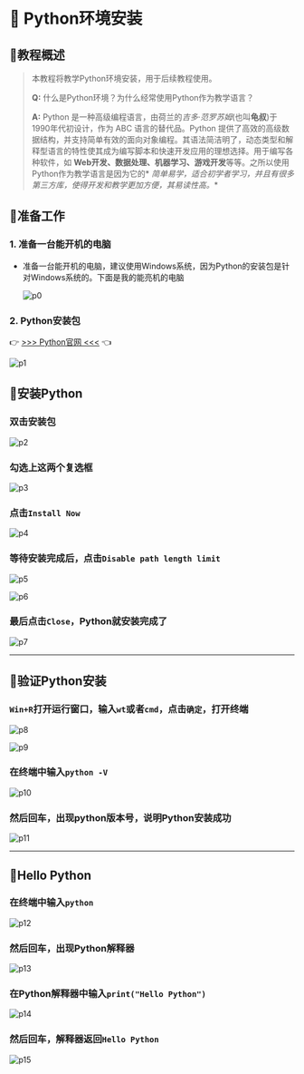 # 💫 Python环境安装

## 🤟教程概述

> 本教程将教学Python环境安装，用于后续教程使用。
>
> **Q:** 什么是Python环境？为什么经常使用Python作为教学语言？
>
> **A:** Python 是一种高级编程语言，由荷兰的*吉多·范罗苏姆*(也叫**龟叔**)于1990年代初设计，作为 ABC 语言的替代品。Python
> 提供了高效的高级数据结构，并支持简单有效的面向对象编程。其语法简洁明了，动态类型和解释型语言的特性使其成为编写脚本和快速开发应用的理想选择。用于编写各种软件，如
**Web开发、数据处理、机器学习、游戏开发**等等。之所以使用Python作为教学语言是因为它的*
*简单易学，适合初学者学习，并且有很多第三方库，使得开发和教学更加方便，其易读性高。**

## 🤟准备工作

### 1. 准备一台能开机的电脑

- 准备一台能开机的电脑，建议使用Windows系统，因为Python的安装包是针对Windows系统的。下面是我的能亮机的电脑

  ![p0](../../img/foundation/p002/p0.png)

### 2. Python安装包

👉 [>>> Python官网 <<<](https://www.python.org/downloads/) 👈

  ![p1](../../img/foundation/p002/p1.png)

## 🤟安装Python

### 双击安装包

![p2](../../img/foundation/p002/p2.png)

### 勾选上这两个复选框

![p3](../../img/foundation/p002/p3.png)

### 点击`Install Now`

![p4](../../img/foundation/p002/p4.png)

### 等待安装完成后，点击`Disable path length limit`

![p5](../../img/foundation/p002/p5.png)

![p6](../../img/foundation/p002/p6.png)

### 最后点击`Close`，Python就安装完成了

![p7](../../img/foundation/p002/p7.png)

---

## 🤟验证Python安装

### `Win+R`打开运行窗口，输入`wt`或者`cmd`，点击`确定`，打开终端

![p8](../../img/foundation/p002/p8.png)

![p9](../../img/foundation/p002/p9.png)

### 在终端中输入`python -V`

![p10](../../img/foundation/p002/p10.png)

### 然后回车，出现python版本号，说明Python安装成功

![p11](../../img/foundation/p002/p11.png)

---

## 🤟Hello Python

### 在终端中输入`python`

![p12](../../img/foundation/p002/p12.png)

### 然后回车，出现Python解释器

![p13](../../img/foundation/p002/p13.png)

### 在Python解释器中输入`print("Hello Python")`

![p14](../../img/foundation/p002/p14.png)

### 然后回车，解释器返回`Hello Python`

![p15](../../img/foundation/p002/p15.png)

